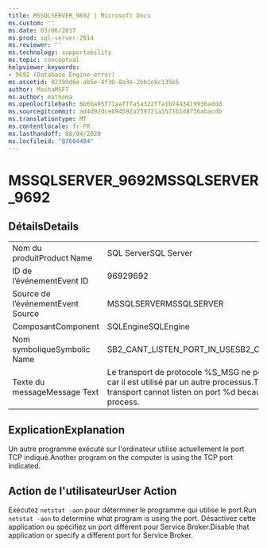 ```yaml
---
title: MSSQLSERVER_9692 | Microsoft Docs
ms.custom: ''
ms.date: 03/06/2017
ms.prod: sql-server-2014
ms.reviewer: ''
ms.technology: supportability
ms.topic: conceptual
helpviewer_keywords:
- 9692 (Database Engine error)
ms.assetid: 02399d6e-ab5e-4f30-8a3e-2bb1e8c135b5
author: MashaMSFT
ms.author: mathoma
ms.openlocfilehash: 6b6ba95771aafffa5a322ffa1b7443419936addd
ms.sourcegitcommit: ad4d92dce894592a259721a1571b1d8736abacdb
ms.translationtype: MT
ms.contentlocale: fr-FR
ms.lasthandoff: 08/04/2020
ms.locfileid: "87604484"
---
```

# <a name="mssqlserver_9692"></a><span data-ttu-id="52ce0-102">MSSQLSERVER_9692</span><span class="sxs-lookup"><span data-stu-id="52ce0-102">MSSQLSERVER_9692</span></span>
    
## <a name="details"></a><span data-ttu-id="52ce0-103">Détails</span><span class="sxs-lookup"><span data-stu-id="52ce0-103">Details</span></span>  
  
|||  
|-|-|  
|<span data-ttu-id="52ce0-104">Nom du produit</span><span class="sxs-lookup"><span data-stu-id="52ce0-104">Product Name</span></span>|<span data-ttu-id="52ce0-105">SQL Server</span><span class="sxs-lookup"><span data-stu-id="52ce0-105">SQL Server</span></span>|  
|<span data-ttu-id="52ce0-106">ID de l’événement</span><span class="sxs-lookup"><span data-stu-id="52ce0-106">Event ID</span></span>|<span data-ttu-id="52ce0-107">9692</span><span class="sxs-lookup"><span data-stu-id="52ce0-107">9692</span></span>|  
|<span data-ttu-id="52ce0-108">Source de l’événement</span><span class="sxs-lookup"><span data-stu-id="52ce0-108">Event Source</span></span>|<span data-ttu-id="52ce0-109">MSSQLSERVER</span><span class="sxs-lookup"><span data-stu-id="52ce0-109">MSSQLSERVER</span></span>|  
|<span data-ttu-id="52ce0-110">Composant</span><span class="sxs-lookup"><span data-stu-id="52ce0-110">Component</span></span>|<span data-ttu-id="52ce0-111">SQLEngine</span><span class="sxs-lookup"><span data-stu-id="52ce0-111">SQLEngine</span></span>|  
|<span data-ttu-id="52ce0-112">Nom symbolique</span><span class="sxs-lookup"><span data-stu-id="52ce0-112">Symbolic Name</span></span>|<span data-ttu-id="52ce0-113">SB2_CANT_LISTEN_PORT_IN_USE</span><span class="sxs-lookup"><span data-stu-id="52ce0-113">SB2_CANT_LISTEN_PORT_IN_USE</span></span>|  
|<span data-ttu-id="52ce0-114">Texte du message</span><span class="sxs-lookup"><span data-stu-id="52ce0-114">Message Text</span></span>|<span data-ttu-id="52ce0-115">Le transport de protocole %S_MSG ne peut pas écouter le port %d, car il est utilisé par un autre processus.</span><span class="sxs-lookup"><span data-stu-id="52ce0-115">The %S_MSG protocol transport cannot listen on port %d because it is in use by another process.</span></span>|  
  
## <a name="explanation"></a><span data-ttu-id="52ce0-116">Explication</span><span class="sxs-lookup"><span data-stu-id="52ce0-116">Explanation</span></span>  
 <span data-ttu-id="52ce0-117">Un autre programme exécuté sur l'ordinateur utilise actuellement le port TCP indiqué.</span><span class="sxs-lookup"><span data-stu-id="52ce0-117">Another program on the computer is using the TCP port indicated.</span></span>  
  
## <a name="user-action"></a><span data-ttu-id="52ce0-118">Action de l'utilisateur</span><span class="sxs-lookup"><span data-stu-id="52ce0-118">User Action</span></span>  
 <span data-ttu-id="52ce0-119">Exécutez `netstat -aon` pour déterminer le programme qui utilise le port.</span><span class="sxs-lookup"><span data-stu-id="52ce0-119">Run `netstat -aon` to determine what program is using the port.</span></span> <span data-ttu-id="52ce0-120">Désactivez cette application ou spécifiez un port différent pour Service Broker.</span><span class="sxs-lookup"><span data-stu-id="52ce0-120">Disable that application or specify a different port for Service Broker.</span></span>  
  
  
